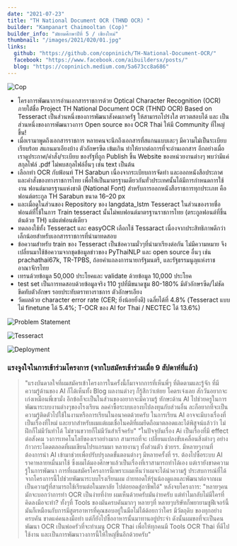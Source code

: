 ```yaml
---
date: "2021-07-23"
title: "TH National Document OCR (THND OCR) "
builder: "Kampanart Chaimooltan (Cop)"
builder_info: "มัธยมศึกษาปีที่ 5 / เชียงใหม่"
thumbnail: "/images/2021/020/01.jpg"
links:
  github: "https://github.com/copninich/TH-National-Document-OCR/"
  facebook: "https://www.facebook.com/aibuildersx/posts/"
  blog: "https://copninich.medium.com/5a673cc8a686"
---
```


![Cop](images/2021/020/01.jpg)

- โครงการพัฒนาการอ่านเอกสารราชการด้วย Optical Character Recognition (OCR) ภายใต้ชื่อ Project TH National Document OCR (THND OCR) Based on Tesseract เป็นส่วนหนึ่งของการพัฒนาสังคมภาครัฐ ให้สามารถโปร่งใส ตรวตสอบได้ และ เป็นส่วนหนึ่งของการพัฒนาวงการ Open source ของ OCR Thai ให้มี Community ที่ใหญ่ขึ้น!
- เมื่อเรามาพูดถึงเอกสารราชการ หลายคนจะนึกถึงเอกสารที่สแกนแบบเละๆ มีความไม่เป็นระเบียบเรียบร้อย สแกนมาเอียงบ้าง ตัวอักษรซีด เข้มเกิน ทำให้ยากต่อการที่จะอ่านเอกสาร อีกอย่างเมื่อเราดูประกาศ/คำสั่ง/ระเบียบ ของรัฐที่ถูก Publish ขึ้น Website ของหน่วยงานต่างๆ พบว่ามีแค่สกุลไฟล์ .pdf ไม่พบสกุลไฟล์อื่นๆ เช่น text เป็นต้น
- เลือกทำ OCR กับฟ้อนท์ TH Sarabun เนื่องจากระเบียบการจัดทำ และออกหนังสือประกาศและคำสั่งของทางราชการไทย เพื่อให้เป็นมาตรฐานเดียวกันทั่วประเทศนั้นได้มีการกำหนดการใช้งาน ฟอนต์มาตรฐานแห่งชาติ (National Font) สำหรับการออกหนังสือราชการทุกประเภท คือ ฟอนต์ตระกูล TH Sarabun ขนาด 16–20 px
- และเมื่อดูในส่วนของ Repository ของ langdata_lstm Tesseract ในส่วนของรายชื่อฟอนต์ที่ใช้ในการ Train tesseract นั้นไม่พบฟอนต์มาตรฐานราชการไทย (ตระกูลฟอนต์ที่ขึ้นต้นด้วย TH) แม้แต่ฟอนต์เดียว
- ทดลองใช้ทั้ง Tesseract และ easyOCR เลือกใช้ Tessaract เนื่องจากประสิทธิภาพดีกว่าเล็กน้อยสำหรับเอกสารราชการที่นำมาทดสอบ
- ข้อความสำหรับ train ของ Tesseract เป็นข้อความมั่วๆที่นำมาเรียงต่อกัน ไม่มีความหมาย จึงเปลี่ยนมาใช้ข้อความจากชุดข้อมูลข่าวของ PyThaiNLP และ open source อื่นๆ เช่น prachathai67k, TR-TPBS, ถ้อยคำแถลงการนายกรัฐมนตรี, และรัฐธรรมนูญแห่งราชอาณาจักรไทย 
- เทรนด้วยข้อมูล 50,000 ประโยคและ validate ด้วยข้อมูล 10,000 ประโยค
- test set เป็นการทดสอบด้วยข้อมูลจริง 110 รูปที่มีขนาดซูม 80-180% มีตัวอักษรซีด/ไม่ชัด ขีดทับตัวอักษร รอยประทับตราทางราชการ ตัวอักษรเอียง
- วัดผลด้วย character error rate (CER; ยิ่งน้อยยิ่งดี) เฉลี่ยได้ที่ 4.8% (Tesseract แบบไม่ finetune ได้ 5.4%; T-OCR ของ AI for Thai / NECTEC ได้ 13.6%)

![Problem Statement](images/2021/020/02.jpg)


![Tesseract](images/2021/020/03.jpg)


![Deployment](images/2021/020/04.jpg)

### แรงจูงใจในการเข้าร่วมโครงการ (จากใบสมัครเข้าร่วมเมื่อ 9 สัปดาห์ที่แล้ว)

> "แรงบันดาลใจที่ผมสมัครเข้าโครงการในครั้งนี้ก็มาจากการที่เห็นพี่ๆ ที่ติดตามและรู้จัก ที่มีความรู้ด้านของ AI ก็ได้เห็นทั้ง Blog ผลงานต่างๆ ก็รู้สึกว่าเห้ยย โคตรเจ๋งเลย สักวันอยากจะเก่งเหมือนพี่เขามั่ง อีกข้อก็จะเป็นในส่วนของอยากจะมีความรู้ ทักษะด้าน AI ไปช่วยครูในการพัฒนาระบบงานต่างๆของโรงเรียน ลดค่าซื้อระบบเอางบไปลงทุนกับส่วนอื่น ละก็อยากที่จะเป็นความรู้ติดตัวไปใช้ในงานหรือการเรียนในอนาคตด้วยครับ ในการเรียน AI อาจจะมีบางเรื่องที่เป็นเรื่องที่ใหม่ และยากสำหรับผมแต่ผมเชื่อในคติที่ผมยึดถือมาตลอดและได้พิสูจน์แล้วว่า ไม่ฝึกก็ไม่มีวันทำได้ ไม่ขวนขวายก็ไม่มีวันสำเร็จครับ"
> "ในปัจจุบันเรื่อง Ai เป็นเรื่องที่มี effect ต่อสังคม วงการเทคโนโลยีของเราอย่างมาก สามารถที่จะ เปลี่ยนแปลงขับเคลื่อนสิ่งต่างๆ อย่างก้าวกระโดดตลอดที่ผมเขียนโปรแกรมมา หลายงานๆ ทั้งส่วนตัว ช่วยรร. มีหลายๆงานที่ต้องการนำ AI เข้ามาช่วยเพื่อปรับปรุงลดขั้นตอนต่างๆ มีหลายครั้งที่ รร. ต้องไปซื้อระบบ AI ราคาหลายหมื่นมาใช้ ซึ่งผมได้มองศึกษาแล้วเป็นเรื่องที่เราสามารถทำได้เอง แต่เรายังขาดความรู้ในการพัฒนา การที่ผมสมัครโครงการนี้เพราะผมเห็นว่าผมจะได้นำความรู้ ประสบการณ์ที่ได้จากโครงการนี้ไปช่วยพัฒนาระบบโรงเรียนผม ถ่ายทอดให้รุ่นน้องดูแลและพัฒนาต่อจากผม เป็นความรู้ที่สามารถใช้เรียนต่อในมหาลัย ไปต่อยอดสู่อาชีพได้"
> หลังจบโครงการ:
> "หลายๆคนมักจะบอกว่าการทำ OCR เป็นง่ายที่ง่าย ผมเห็นด้วยครับมันง่ายครับ แต่ทำไมกลับไม่มีใครที่คิดลงมือจะทำ? ทั้งๆที่ Tools ของมันครบคันมากๆ หลายๆที่ หลายๆบริษัทก็พยายามชูฟีเจอร์นี้ มันก็เหมือนกับการมีสูตรอาหารที่คุณชอบอยู่ในมือไม่ได้ด้อยกว่าใคร มีวัตถุดิบ ของทุกอย่างครบคัน ขาดแค่คนลงมือทำ แต่ก็ยังไปซื้ออาหารนั้นมาทานอยู่ประจำ ดังนั้นผมขอที่จะเป็นคนพัฒนา OCR เป็นพ่อครัวที่จะทำเมนู OCR Thai เพื่อให้ทุกคนมี Tools OCR Thai ที่ดีไปใช้งาน และเป็นการพัฒนาวงการนี้ให้ใหญ่ขึ้นอีกด้วยครับ"